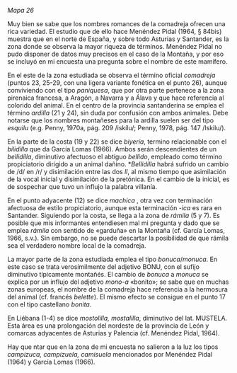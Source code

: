 *Mapa 26*

Muy bien se sabe que los nombres romances de la comadreja ofrecen una rica variedad. El estudio que de ello hace Menéndez Pidal (1964, § 84bis) muestra que en el norte de España, y sobre todo Asturias y Santander, es la zona donde se observa la mayor riqueza de términos. Menéndez Pidal no pudo disponer de datos muy precisos en el caso de la Montaña, y por eso se incluyó en mi encuesta una pregunta sobre el nombre de este mamífero. 

En el este de la zona estudiada se observa el término oficial *comadreja* (puntos 23, 25-29, con una ligera variante fonética en el punto 26), aunque conviviendo con el tipo *paniquesa*, que por otra parte pertenece a la zona pirenaica francesa, a Aragón, a Navarra y a Álava y que hace referencia al colorido del animal. En el centro de la provincia santanderina se emplea el término *ardilla* (21 y 24), sin duda por confusión con ambos animales. Debe notarse que los nombres montañeses para la ardilla suelen ser del tipo *esquilu* (e.g. Penny, 1970a, pág. 209 /iskílu/; Penny, 1978, pág. 147 /Iskilu/).

En la parte de la costa (19 y 22) se dice *biyería*, termino relacionable con el *bilidilla* que da García Lomas (1966). Ambos serán descendientes de un *bellidilla*, diminutivo afectuoso el abtiguo *bellido*, empleado como término propiciatorio dirigido a un animal dañino. **Bellidilla* habrá sufrido un cambio de /d/ en /r/ y disimilación entre las dos *ll*, al mismo tiempo que asimilación de la vocal inicial y disimilación de la pretónica. En el cambio de la inicial, es de sospechar que tuvo un influjo la palabra villanía. 

En el punto adyacente (12) se dice *machica* , otra vez con terminación afectuosa de estilo propiciatorio, aunque esta terminación *-ica* es rara en Santander. Siguiendo por la costa, se llega a la zona de *rámila* (5 y 7). Es posible que mis informantes entendiesen mal mi pregunta y dado que se emplea *rámila* con sentido de «garduña» en la Montaña (cf. García Lomas, 1966, s.v.). Sin embargo, no se puede descartar la posibilidad de que rámila sea el verdadero nombre local de la comadreja. 

La mayor parte de la zona estudiada emplea el tipo *bonuca*/*monuca*. En este caso se trata verosímilmente del adjetivo BONU, con el sufijo diminutivo típicamente montañés. El cambio de *bonuca* a *monuca* se explica por un influjo del adjetivo *mono-a* «bonito»; se sabe que en muchas zonas europeas, el nombre de la comadreja hace referencia a la hermosura del animal (cf. francés *belette*). El mismo efecto se consigue en el punto 17 con el tipo castellano *bonita*. 

En Liébana (1-4) se dice *mostolilla, mostalilla*, diminutivo del lat. MUSTELA. Esta área es una prolongación del nordeste de la provincia de León y comarcas adyacentes de Asturias y Palencia (cf. Menéndez Pidal, 1964). 

Hay que ntar que en la zona de mi encuesta no salieron a la luz los tipos *campizuca, campizuela, camisuela* mencionados por Menéndez Pidal (1964) y García Lomas (1966). 